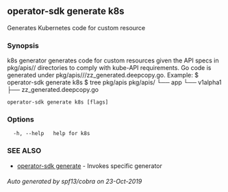 ## operator-sdk generate k8s

Generates Kubernetes code for custom resource

### Synopsis

k8s generator generates code for custom resources given the API
specs in pkg/apis/<group>/<version> directories to comply with kube-API
requirements. Go code is generated under
pkg/apis/<group>/<version>/zz_generated.deepcopy.go.
Example:
	$ operator-sdk generate k8s
	$ tree pkg/apis
	pkg/apis/
	└── app
		└── v1alpha1
			├── zz_generated.deepcopy.go


```
operator-sdk generate k8s [flags]
```

### Options

```
  -h, --help   help for k8s
```

### SEE ALSO

* [operator-sdk generate](operator-sdk_generate.md)	 - Invokes specific generator

###### Auto generated by spf13/cobra on 23-Oct-2019
